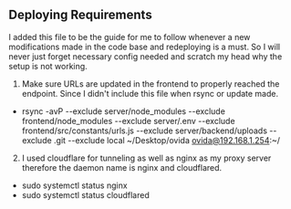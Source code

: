 ## Deploying Requirements ##

I added this file to be the guide for me to follow whenever
a new modifications made in the code base and redeploying is
a must. So I will never just forget necessary config needed
and scratch my head why the setup is not working.

1. Make sure URLs are updated in the frontend to properly
    reached the endpoint. Since I didn't include this file
    when rsync or update made.

- rsync -avP --exclude server/node_modules --exclude frontend/node_modules --exclude server/.env --exclude frontend/src/constants/urls.js --exclude server/backend/uploads --exclude .git --exclude local  ~/Desktop/ovida ovida@192.168.1.254:~/

2. I used cloudflare for tunneling as well as nginx as my proxy
    server therefore the daemon name is nginx and cloudflared.

- sudo systemctl status nginx
- sudo systemctl status cloudflared

